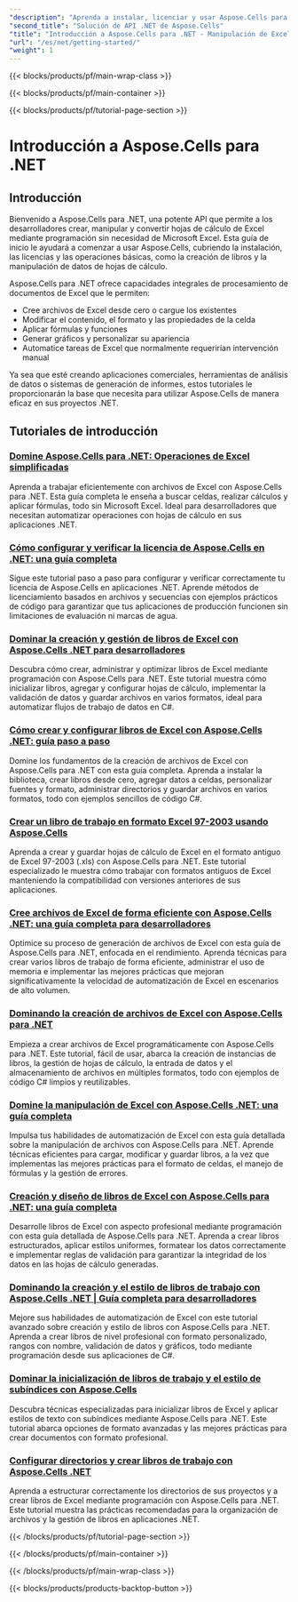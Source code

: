 ```yaml
---
"description": "Aprenda a instalar, licenciar y usar Aspose.Cells para .NET con tutoriales completos que cubren los fundamentos de creación, manipulación y automatización de archivos de Excel."
"second_title": "Solución de API .NET de Aspose.Cells"
"title": "Introducción a Aspose.Cells para .NET - Manipulación de Excel"
"url": "/es/net/getting-started/"
"weight": 1
---
```


{{< blocks/products/pf/main-wrap-class >}}

{{< blocks/products/pf/main-container >}}

{{< blocks/products/pf/tutorial-page-section >}}


# Introducción a Aspose.Cells para .NET

## Introducción

Bienvenido a Aspose.Cells para .NET, una potente API que permite a los desarrolladores crear, manipular y convertir hojas de cálculo de Excel mediante programación sin necesidad de Microsoft Excel. Esta guía de inicio le ayudará a comenzar a usar Aspose.Cells, cubriendo la instalación, las licencias y las operaciones básicas, como la creación de libros y la manipulación de datos de hojas de cálculo.

Aspose.Cells para .NET ofrece capacidades integrales de procesamiento de documentos de Excel que le permiten:
- Cree archivos de Excel desde cero o cargue los existentes
- Modificar el contenido, el formato y las propiedades de la celda
- Aplicar fórmulas y funciones
- Generar gráficos y personalizar su apariencia
- Automatice tareas de Excel que normalmente requerirían intervención manual

Ya sea que esté creando aplicaciones comerciales, herramientas de análisis de datos o sistemas de generación de informes, estos tutoriales le proporcionarán la base que necesita para utilizar Aspose.Cells de manera eficaz en sus proyectos .NET.

## Tutoriales de introducción

### [Domine Aspose.Cells para .NET: Operaciones de Excel simplificadas](./aspose-cells-dotnet-excel-operations)
Aprenda a trabajar eficientemente con archivos de Excel con Aspose.Cells para .NET. Esta guía completa le enseña a buscar celdas, realizar cálculos y aplicar fórmulas, todo sin Microsoft Excel. Ideal para desarrolladores que necesitan automatizar operaciones con hojas de cálculo en sus aplicaciones .NET.

### [Cómo configurar y verificar la licencia de Aspose.Cells en .NET: una guía completa](./aspose-cells-license-setup-dotnet-guide)
Sigue este tutorial paso a paso para configurar y verificar correctamente tu licencia de Aspose.Cells en aplicaciones .NET. Aprende métodos de licenciamiento basados en archivos y secuencias con ejemplos prácticos de código para garantizar que tus aplicaciones de producción funcionen sin limitaciones de evaluación ni marcas de agua.

### [Dominar la creación y gestión de libros de Excel con Aspose.Cells .NET para desarrolladores](./aspose-cells-net-workbook-creation-management)
Descubra cómo crear, administrar y optimizar libros de Excel mediante programación con Aspose.Cells para .NET. Este tutorial muestra cómo inicializar libros, agregar y configurar hojas de cálculo, implementar la validación de datos y guardar archivos en varios formatos, ideal para automatizar flujos de trabajo de datos en C#.

### [Cómo crear y configurar libros de Excel con Aspose.Cells .NET: guía paso a paso](./create-configure-excel-workbook-aspose-cells-net)
Domine los fundamentos de la creación de archivos de Excel con Aspose.Cells para .NET con esta guía completa. Aprenda a instalar la biblioteca, crear libros desde cero, agregar datos a celdas, personalizar fuentes y formato, administrar directorios y guardar archivos en varios formatos, todo con ejemplos sencillos de código C#.

### [Crear un libro de trabajo en formato Excel 97-2003 usando Aspose.Cells](./create-save-excel-97-2003-aspose-cells-dotnet)
Aprenda a crear y guardar hojas de cálculo de Excel en el formato antiguo de Excel 97-2003 (.xls) con Aspose.Cells para .NET. Este tutorial especializado le muestra cómo trabajar con formatos antiguos de Excel manteniendo la compatibilidad con versiones anteriores de sus aplicaciones.

### [Cree archivos de Excel de forma eficiente con Aspose.Cells .NET: una guía completa para desarrolladores](./efficient-excel-files-aspose-cells-net)
Optimice su proceso de generación de archivos de Excel con esta guía de Aspose.Cells para .NET, enfocada en el rendimiento. Aprenda técnicas para crear varios libros de trabajo de forma eficiente, administrar el uso de memoria e implementar las mejores prácticas que mejoran significativamente la velocidad de automatización de Excel en escenarios de alto volumen.

### [Dominando la creación de archivos de Excel con Aspose.Cells para .NET](./excel-creation-aspose-cells-dotnet-guide)
Empieza a crear archivos de Excel programáticamente con Aspose.Cells para .NET. Este tutorial, fácil de usar, abarca la creación de instancias de libros, la gestión de hojas de cálculo, la entrada de datos y el almacenamiento de archivos en múltiples formatos, todo con ejemplos de código C# limpios y reutilizables.

### [Domine la manipulación de Excel con Aspose.Cells .NET: una guía completa](./excel-manipulation-aspose-cells-net-guide)
Impulsa tus habilidades de automatización de Excel con esta guía detallada sobre la manipulación de archivos con Aspose.Cells para .NET. Aprende técnicas eficientes para cargar, modificar y guardar libros, a la vez que implementas las mejores prácticas para el formato de celdas, el manejo de fórmulas y la gestión de errores.

### [Creación y diseño de libros de Excel con Aspose.Cells para .NET: una guía completa](./excel-workbook-creation-aspose-cells-dotnet)
Desarrolle libros de Excel con aspecto profesional mediante programación con esta guía detallada de Aspose.Cells para .NET. Aprenda a crear libros estructurados, aplicar estilos uniformes, formatear los datos correctamente e implementar reglas de validación para garantizar la integridad de los datos en las hojas de cálculo generadas.

### [Dominando la creación y el estilo de libros de trabajo con Aspose.Cells .NET | Guía completa para desarrolladores](./mastering-workbook-creation-aspose-cells-net)
Mejore sus habilidades de automatización de Excel con este tutorial avanzado sobre creación y estilo de libros con Aspose.Cells para .NET. Aprenda a crear libros de nivel profesional con formato personalizado, rangos con nombre, validación de datos y gráficos, todo mediante programación desde sus aplicaciones de C#.

### [Dominar la inicialización de libros de trabajo y el estilo de subíndices con Aspose.Cells](./mastering-workbook-initialization-subscript-styling-aspose-cells-net)
Descubra técnicas especializadas para inicializar libros de Excel y aplicar estilos de texto con subíndices mediante Aspose.Cells para .NET. Este tutorial abarca opciones de formato avanzadas y las mejores prácticas para crear documentos con formato profesional.

### [Configurar directorios y crear libros de trabajo con Aspose.Cells .NET](./set-up-directories-create-workbooks-aspose-cells-dotnet)
Aprenda a estructurar correctamente los directorios de sus proyectos y a crear libros de Excel mediante programación con Aspose.Cells para .NET. Este tutorial muestra las prácticas recomendadas para la organización de archivos y la gestión de libros en aplicaciones .NET.


{{< /blocks/products/pf/tutorial-page-section >}}

{{< /blocks/products/pf/main-container >}}

{{< /blocks/products/pf/main-wrap-class >}}

{{< blocks/products/products-backtop-button >}}
